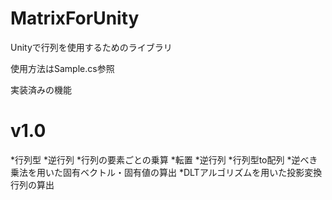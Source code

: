 # MatrixForUnity
Unityで行列を使用するためのライブラリ

使用方法はSample.cs参照

実装済みの機能

# v1.0
 *行列型
 *逆行列
 *行列の要素ごとの乗算
 *転置
 *逆行列
 *行列型to配列
 *逆べき乗法を用いた固有ベクトル・固有値の算出
 *DLTアルゴリズムを用いた投影変換行列の算出
